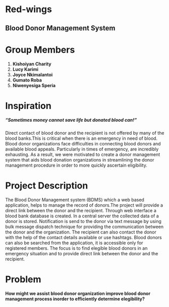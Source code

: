 # Red-wings
## Blood Donor Management System
# Group Members
 1. **Kishoiyan Charity**
 2. **Lucy Karimi**
 3. **Joyce Nkimalantoi**
 4. **Gumato Roba**
 5. **Niwenyesiga Speria**


# Inspiration
##### “Sometimes money cannot save life but donated blood can!”
Direct contact of blood donor and the recipient is not offered by many of the blood banks.This is critical when there is an emergency in need of blood. 
Blood donor organizations face difficulties in connecting blood donors and available blood appeals. Particularly in times of emergency, are incredibly exhausting. As a result, we were motivated to create a donor management system that aids blood donation organizations in streamlining the donor management procedure in order to more quickly ascertain eligibility.

# Project Description
The Blood Donor Management system (BDMS) which a web based application, helps to manage the record of donors.The project will provide a direct link between the donor and the recipient. Through web interface a blood bank database is created. In a central server the collected data of a donor is stored. Notification is send to the donor via text message by using bulk message dispatch technique for providing the communication between the donor and the organization. The recipient can also contact the donor with the help of the contact details available or use hashtags. Blood donors can also be searched from the application, it is accessible only for registered members. The focus is to find elegible blood donors in an emergency situation and to provide direct link between the donor and the recipient.

# Problem
#### How might we assist blood donor organization improve blood donor management process inorder to efficiently determine elegibility?
